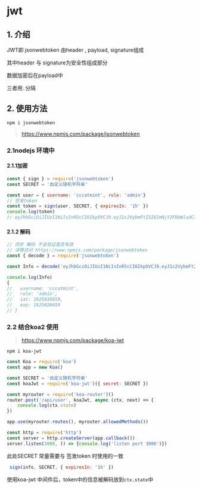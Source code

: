 # jwt

## 1. 介绍 

JWT即 jsonwebtoken 由header , payload,  signature组成

其中header 与 signature为安全性组成部分

数据加密后在payload中

三者用`.`分隔

## 2. 使用方法

`npm i jsonwebtoken`

> https://www.npmjs.com/package/jsonwebtoken

### 2.1nodejs 环境中

#### 2.1.1加密

```js
const { sign } = require('jsonwebtoken')
const SECRET = '自定义随机字符串'

const user = { username: 'cccatmint', role: 'admin'}
// 签发token
const token = sign(user, SECRET, { expiresIn: '1h' })
console.log(token)
// eyJhbGciOiJIUzI1NiIsInR5cCI6IkpXVCJ9.eyJ1c2VybmFtZSI6ImNjY2F0bWludCIsInJvbGUiOiJhZG1pbiIsImlhdCI6MTYyNTAxNjg1OSwiZXhwIjoxNjI1MDIwNDU5fQ.6vOTzb6NN0soAIZDOsrzONHOFD7DRxZaPaNytmqNFQU
```

#### 2.1.2 解码

```js
// 同步 解码 不会验证是否有效
// 详情访问 https://www.npmjs.com/package/jsonwebtoken
const { decode } = require('jsonwebtoken')

const Info = decode('eyJhbGciOiJIUzI1NiIsInR5cCI6IkpXVCJ9.eyJ1c2VybmFtZSI6ImNjY2F0bWludCIsInJvbGUiOiJhZG1pbiIsImlhdCI6MTYyNTAxNjg1OSwiZXhwIjoxNjI1MDIwNDU5fQ.6vOTzb6NN0soAIZDOsrzONHOFD7DRxZaPaNytmqNFQU')

console.log(Info)
{
//   username: 'cccatmint',
//   role: 'admin',
//   iat: 1625016859,
//   exp: 1625020459
// }
```

### 2.2 结合koa2 使用

> https://www.npmjs.com/package/koa-jwt

`npm i koa-jwt`

```js
const Koa = require('koa')
const app = new Koa()

const SECRET = '自定义随机字符串'
const koaJwt = require('koa-jwt')({ secret: SECRET })

const myrouter = require('koa-router')()
router.post('/api/user', koaJwt, async (ctx, next) => {
    console.log(ctx.state)
})

app.use(myrouter.routes(), myrouter.allowedMethods())

const http = require('http')
const server = http.createServer(app.callback())
server.listen(3000, () => {console.log('listen port 3000')})

```

此处SECRET 常量需要与 签发token 时使用的一致

```js
 sign(info, SECRET, { expiresIn: '1h' })
```

使用koa-jwt 中间件后，token中的信息被解码放到`ctx.state`中